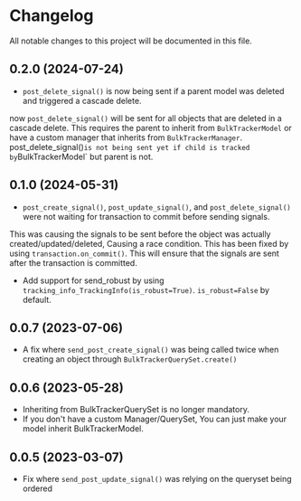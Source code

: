 # Changelog

All notable changes to this project will be documented in this file.

## 0.2.0 (2024-07-24)
- `post_delete_signal()` is now being sent if a parent model was deleted and triggered a cascade delete.

now `post_delete_signal()` will be sent for all objects that are deleted in a cascade delete.
This requires the parent to inherit from `BulkTrackerModel` or have a custom manager that inherits from `BulkTrackerManager`.
post_delete_signal()` is not being sent yet if child is tracked by `BulkTrackerModel` but parent is not.

## 0.1.0 (2024-05-31)
- `post_create_signal()`, `post_update_signal()`, and `post_delete_signal()` were not waiting for transaction to commit before sending signals.

This was causing the signals to be sent before the object was actually created/updated/deleted, Causing a race condition.
This has been fixed by using `transaction.on_commit()`.
This will ensure that the signals are sent after the transaction is committed.
- Add support for send_robust by using `tracking_info_TrackingInfo(is_robust=True)`. `is_robust=False` by default.

## 0.0.7 (2023-07-06)
- A fix where `send_post_create_signal()` was being called twice when creating an object through `BulkTrackerQuerySet.create()`

## 0.0.6 (2023-05-28)
- Inheriting from BulkTrackerQuerySet is no longer mandatory.
- If you don't have a custom Manager/QuerySet, You can just make your model inherit BulkTrackerModel.

## 0.0.5 (2023-03-07)
- Fix where `send_post_update_signal()` was relying on the queryset being ordered
